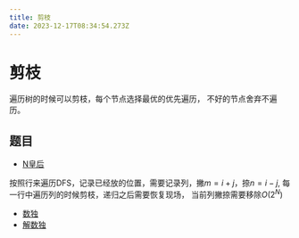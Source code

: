 ```yaml
---
title: 剪枝
date: 2023-12-17T08:34:54.273Z
---
```

# 剪枝

遍历树的时候可以剪枝，每个节点选择最优的优先遍历， 不好的节点舍弃不遍历。

## 题目

- [N皇后](https://leetcode.cn/problems/n-queens/)

按照行来遍历DFS，记录已经放的位置，需要记录列，撇$m = i+j$，捺$n = i-j$, 每一行中遍历列的时候剪枝，递归之后需要恢复现场， 当前列撇捺需要移除$O(2^N)$

- [数独](https://leetcode.cn/problems/valid-sudoku/description/)
- [解数独](https://leetcode.cn/problems/sudoku-solver/description/)